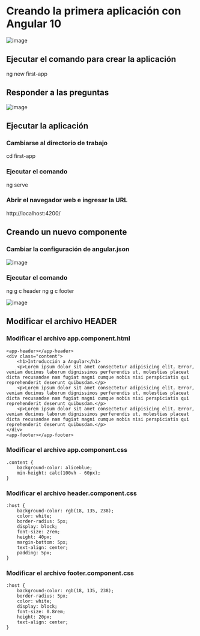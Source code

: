 # Creando la primera aplicación con Angular 10
![image](https://user-images.githubusercontent.com/8560750/210269435-d113f722-31ad-4e1b-8a5c-e30da120059b.png)


## Ejecutar el comando para crear la aplicación
ng new first-app

## Responder a las preguntas
![image](https://user-images.githubusercontent.com/8560750/210268348-f274a186-4e06-434f-8095-21f17f92cd25.png)

## Ejecutar la aplicación
### Cambiarse al directorio de trabajo
cd first-app

### Ejecutar el comando
ng serve

### Abrir el navegador web e ingresar la URL
http://localhost:4200/

## Creando un nuevo componente
### Cambiar la configuración de angular.json
![image](https://user-images.githubusercontent.com/8560750/210268549-8cf883ad-7696-42d9-a913-21dea5e695d8.png)

### Ejecutar el comando 
ng g c header
ng g c footer

![image](https://user-images.githubusercontent.com/8560750/210268601-e158f8f6-1493-428b-baec-03c2be47e14e.png)


## Modificar el archivo HEADER
### Modificar el archivo app.component.html
```
<app-header></app-header>
<div class="content">
    <h1>Introducción a Angular</h1>
    <p>Lorem ipsum dolor sit amet consectetur adipisicing elit. Error, veniam ducimus laborum dignissimos perferendis ut, molestias placeat dicta recusandae nam fugiat magni cumque nobis nisi perspiciatis qui reprehenderit deserunt quibusdam.</p>
    <p>Lorem ipsum dolor sit amet consectetur adipisicing elit. Error, veniam ducimus laborum dignissimos perferendis ut, molestias placeat dicta recusandae nam fugiat magni cumque nobis nisi perspiciatis qui reprehenderit deserunt quibusdam.</p>
    <p>Lorem ipsum dolor sit amet consectetur adipisicing elit. Error, veniam ducimus laborum dignissimos perferendis ut, molestias placeat dicta recusandae nam fugiat magni cumque nobis nisi perspiciatis qui reprehenderit deserunt quibusdam.</p>
</div>
<app-footer></app-footer>
```

### Modificar el archivo app.component.css
```
.content {
    background-color: aliceblue;
    min-height: calc(100vh - 60px);
}
```

### Modificar el archivo header.component.css
```
:host {
    background-color: rgb(18, 135, 238);
    color: white;
    border-radius: 5px;
    display: block;
    font-size: 2rem;
    height: 40px;
    margin-bottom: 5px;
    text-align: center;
    padding: 5px;
}
```

### Modificar el archivo footer.component.css
```
:host {
    background-color: rgb(18, 135, 238);
    border-radius: 5px;
    color: white;
    display: block;
    font-size: 0.8rem;
    height: 20px;
    text-align: center;
}
```
